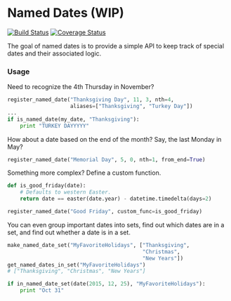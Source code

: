 # Named Dates (WIP)
[![Build Status](https://travis-ci.org/pschoenfelder/named-dates.svg?branch=master)](https://travis-ci.org/pschoenfelder/named-dates)
[![Coverage Status](https://coveralls.io/repos/pschoenfelder/named-dates/badge.svg?branch=master&service=github)](https://coveralls.io/github/pschoenfelder/named-dates?branch=master)

The goal of named dates is to provide a simple API to keep track of special dates and their associated logic. 

### Usage
Need to recognize the 4th Thursday in November?
```python
register_named_date("Thanksgiving Day", 11, 3, nth=4,
                    aliases=["Thanksgiving", "Turkey Day"])
...
if is_named_date(my_date, "Thanksgiving"):
    print "TURKEY DAYYYYY"
```

How about a date based on the end of the month? Say, the last Monday in May?
```python
register_named_date("Memorial Day", 5, 0, nth=1, from_end=True)
```

Something more complex? Define a custom function.
```python
def is_good_friday(date):
    # Defaults to western Easter.
    return date == easter(date.year) - datetime.timedelta(days=2)

register_named_date("Good Friday", custom_func=is_good_friday)
```

You can even group important dates into sets, find out which dates are in a set, and find out whether a date is in a set.
```python
make_named_date_set("MyFavoriteHolidays", ["Thanksgiving",
                                           "Christmas",
                                           "New Years"])
get_named_dates_in_set("MyFavoriteHolidays")
# ["Thanksgiving", "Christmas", "New Years"]

if in_named_date_set(date(2015, 12, 25), "MyFavoriteHolidays"):
    print "Oct 31"
```

